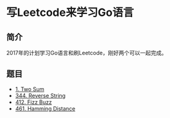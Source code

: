 # 写Leetcode来学习Go语言

## 简介

2017年的计划学习Go语言和刷Leetcode，刚好两个可以一起完成。

## 题目

- [1. Two Sum](https://github.com/DeadWish/leetcode_go/tree/master/src/1-two_sum)
- [344. Reverse String](https://github.com/DeadWish/leetcode_go/tree/master/src/344-reverse_string)
- [412. Fizz Buzz](https://github.com/DeadWish/leetcode_go/tree/master/src/412-fizz_buzz)
- [461. Hamming Distance](https://github.com/DeadWish/leetcode_go/tree/master/src/461-hamming_distance)

